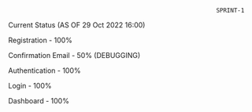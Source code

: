                                                                SPRINT-1
 
Current Status (AS OF 29 Oct 2022 16:00)

Registration - 100%

Confirmation Email - 50% (DEBUGGING)

Authentication - 100%

Login - 100%

Dashboard - 100%
